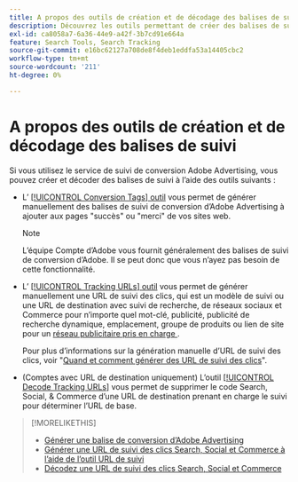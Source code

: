 ```yaml
---
title: A propos des outils de création et de décodage des balises de suivi
description: Découvrez les outils permettant de créer des balises de suivi de conversion d’Adobe Advertising et des balises de suivi des clics Search, Social et Commerce, ainsi que de décoder les balises de suivi des clics existantes.
exl-id: ca8058a7-6a36-44e9-a42f-3b7cd91e664a
feature: Search Tools, Search Tracking
source-git-commit: e16bc62127a708de8f4deb1eddfa53a14405cbc2
workflow-type: tm+mt
source-wordcount: '211'
ht-degree: 0%

---
```


# A propos des outils de création et de décodage des balises de suivi

Si vous utilisez le service de suivi de conversion Adobe Advertising, vous pouvez créer et décoder des balises de suivi à l’aide des outils suivants :

* L’ [[!UICONTROL Conversion Tags] outil](conversion-tag-generate.md) vous permet de générer manuellement des balises de suivi de conversion d’Adobe Advertising à ajouter aux pages &quot;succès&quot; ou &quot;merci&quot; de vos sites web.

  >[!NOTE]
  >
  >L’équipe Compte d’Adobe vous fournit généralement des balises de suivi de conversion d’Adobe. Il se peut donc que vous n’ayez pas besoin de cette fonctionnalité.

* L’ [[!UICONTROL Tracking URLs] outil](click-tracking-url-generate.md) vous permet de générer manuellement une URL de suivi des clics, qui est un modèle de suivi ou une URL de destination avec suivi de recherche, de réseaux sociaux et Commerce pour n’importe quel mot-clé, publicité, publicité de recherche dynamique, emplacement, groupe de produits ou lien de site pour un [&#x200B; réseau publicitaire pris en charge &#x200B;](/help/search-social-commerce/introduction/supported-inventory.md).

  Pour plus d’informations sur la génération manuelle d’URL de suivi des clics, voir &quot;[Quand et comment générer des URL de suivi des clics](/help/search-social-commerce/tracking/click-tracking-ways-to-generate.md)&quot;.

* (Comptes avec URL de destination uniquement) L’outil [[!UICONTROL Decode Tracking URLs] &#x200B;](click-tracking-url-decode.md) vous permet de supprimer le code Search, Social, &amp; Commerce d’une URL de destination prenant en charge le suivi pour déterminer l’URL de base.

>[!MORELIKETHIS]
>
>* [Générer une balise de conversion d’Adobe Advertising](conversion-tag-generate.md)
>* [Générer une URL de suivi des clics Search, Social et Commerce à l’aide de l’outil URL de suivi](click-tracking-url-generate.md)
>* [Décodez une URL de suivi des clics Search, Social et Commerce](click-tracking-url-decode.md)
